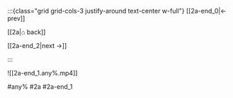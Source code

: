 :::{class="grid grid-cols-3 justify-around text-center w-full"}
[[2a-end_0|← prev]]

[[2a|⌂ back]]

[[2a-end_2|next →]]

:::

![[2a-end_1.any%.mp4]]

#any% #2a #2a-end_1
